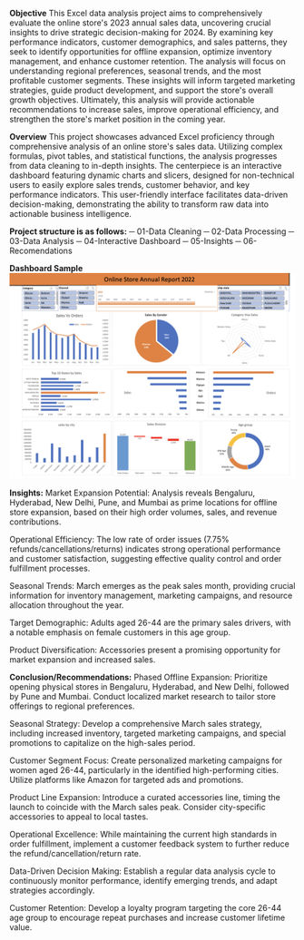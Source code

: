 **Objective**
This Excel data analysis project aims to comprehensively evaluate the online store's 2023 annual sales data, uncovering crucial insights to drive strategic decision-making for 2024. By examining key performance indicators, customer demographics, and sales patterns, they seek to identify opportunities for offline expansion, optimize inventory management, and enhance customer retention. The analysis will focus on understanding regional preferences, seasonal trends, and the most profitable customer segments. These insights will inform targeted marketing strategies, guide product development, and support the store's overall growth objectives. Ultimately, this analysis will provide actionable recommendations to increase sales, improve operational efficiency, and strengthen the store's market position in the coming year.

**Overview**
This project showcases advanced Excel proficiency through comprehensive analysis of an online store's sales data. Utilizing complex formulas, pivot tables, and statistical functions, the analysis progresses from data cleaning to in-depth insights. The centerpiece is an interactive dashboard featuring dynamic charts and slicers, designed for non-technical users to easily explore sales trends, customer behavior, and key performance indicators. This user-friendly interface facilitates data-driven decision-making, demonstrating the ability to transform raw data into actionable business intelligence.

**Project structure is as follows:**
─ 01-Data Cleaning
─ 02-Data Processing
─ 03-Data Analysis
─ 04-Interactive Dashboard
─ 05-Insights
─ 06-Recomendations

**Dashboard Sample**
![alt text](image.png)

**Insights:**
Market Expansion Potential: Analysis reveals Bengaluru, Hyderabad, New Delhi, Pune, and Mumbai as prime locations for offline store expansion, based on their high order volumes, sales, and revenue contributions.

Operational Efficiency: The low rate of order issues (7.75% refunds/cancellations/returns) indicates strong operational performance and customer satisfaction, suggesting effective quality control and order fulfillment processes.

Seasonal Trends: March emerges as the peak sales month, providing crucial information for inventory management, marketing campaigns, and resource allocation throughout the year.

Target Demographic: Adults aged 26-44 are the primary sales drivers, with a notable emphasis on female customers in this age group.

Product Diversification: Accessories present a promising opportunity for market expansion and increased sales.

**Conclusion/Recommendations:**
Phased Offline Expansion: Prioritize opening physical stores in Bengaluru, Hyderabad, and New Delhi, followed by Pune and Mumbai. Conduct localized market research to tailor store offerings to regional preferences.

Seasonal Strategy: Develop a comprehensive March sales strategy, including increased inventory, targeted marketing campaigns, and special promotions to capitalize on the high-sales period.

Customer Segment Focus: Create personalized marketing campaigns for women aged 26-44, particularly in the identified high-performing cities. Utilize platforms like Amazon for targeted ads and promotions.

Product Line Expansion: Introduce a curated accessories line, timing the launch to coincide with the March sales peak. Consider city-specific accessories to appeal to local tastes.

Operational Excellence: While maintaining the current high standards in order fulfillment, implement a customer feedback system to further reduce the refund/cancellation/return rate.

Data-Driven Decision Making: Establish a regular data analysis cycle to continuously monitor performance, identify emerging trends, and adapt strategies accordingly.

Customer Retention: Develop a loyalty program targeting the core 26-44 age group to encourage repeat purchases and increase customer lifetime value.